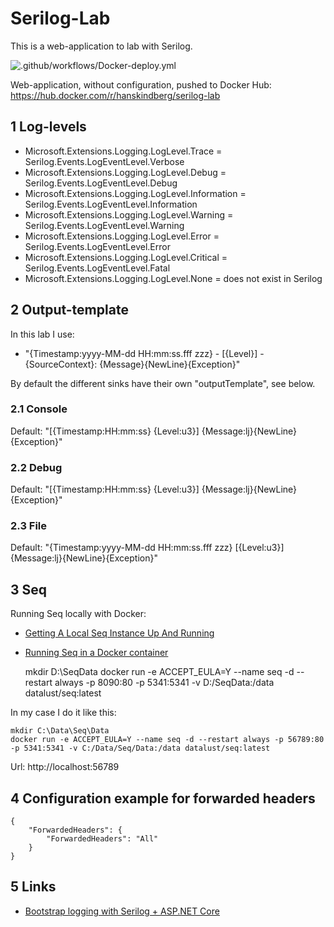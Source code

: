 # Serilog-Lab

This is a web-application to lab with Serilog.

![.github/workflows/Docker-deploy.yml](https://github.com/HansKindberg-Lab/Serilog-Lab/actions/workflows/Docker-deploy.yml/badge.svg)

Web-application, without configuration, pushed to Docker Hub: https://hub.docker.com/r/hanskindberg/serilog-lab

## 1 Log-levels

- Microsoft.Extensions.Logging.LogLevel.Trace = Serilog.Events.LogEventLevel.Verbose
- Microsoft.Extensions.Logging.LogLevel.Debug = Serilog.Events.LogEventLevel.Debug
- Microsoft.Extensions.Logging.LogLevel.Information = Serilog.Events.LogEventLevel.Information
- Microsoft.Extensions.Logging.LogLevel.Warning = Serilog.Events.LogEventLevel.Warning
- Microsoft.Extensions.Logging.LogLevel.Error = Serilog.Events.LogEventLevel.Error
- Microsoft.Extensions.Logging.LogLevel.Critical = Serilog.Events.LogEventLevel.Fatal
- Microsoft.Extensions.Logging.LogLevel.None = does not exist in Serilog

## 2 Output-template

In this lab I use:

- "{Timestamp:yyyy-MM-dd HH:mm:ss.fff zzz} - [{Level}] - {SourceContext}: {Message}{NewLine}{Exception}"

By default the different sinks have their own "outputTemplate", see below.

### 2.1 Console

Default: "[{Timestamp:HH:mm:ss} {Level:u3}] {Message:lj}{NewLine}{Exception}"

### 2.2 Debug

Default: "[{Timestamp:HH:mm:ss} {Level:u3}] {Message:lj}{NewLine}{Exception}"

### 2.3 File

Default: "{Timestamp:yyyy-MM-dd HH:mm:ss.fff zzz} [{Level:u3}] {Message:lj}{NewLine}{Exception}"

## 3 Seq

Running Seq locally with Docker:

- [Getting A Local Seq Instance Up And Running](https://www.jabbermouth.co.uk/2021/01/26/getting-a-local-seq-instance-up-and-running/)
- [Running Seq in a Docker container](https://docs.datalust.co/docs/getting-started-with-docker#running-seq-in-a-docker-container)

	mkdir D:\SeqData
	docker run -e ACCEPT_EULA=Y --name seq -d --restart always -p 8090:80 -p 5341:5341 -v D:/SeqData:/data datalust/seq:latest

In my case I do it like this:

	mkdir C:\Data\Seq\Data
	docker run -e ACCEPT_EULA=Y --name seq -d --restart always -p 56789:80 -p 5341:5341 -v C:/Data/Seq/Data:/data datalust/seq:latest

Url: http://localhost:56789

## 4 Configuration example for forwarded headers

	{
		"ForwardedHeaders": {
			"ForwardedHeaders": "All"
		}
	}

## 5 Links

- [Bootstrap logging with Serilog + ASP.NET Core](https://nblumhardt.com/2020/10/bootstrap-logger/)